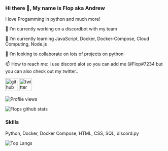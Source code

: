 ### Hi there 👋, My name is Flop aka Andrew 

I love Progamming in python and much more!

🔭 I’m currently working on a discordbot with my team

🌱 I’m currently learning JavaScript, Docker, Docker-Compose, Cloud Computing, Node.js

👯 I’m looking to collaborate on lots of projects on python

📫 How to reach me: i use discord alot so you can add me @Flop#7234 but you can also check out my twitter..


[<img src='https://cdn.jsdelivr.net/npm/simple-icons@3.0.1/icons/github.svg' alt='github' height='40'>](https://github.com/FFlop)  [<img src='https://cdn.jsdelivr.net/npm/simple-icons@3.0.1/icons/twitter.svg' alt='twitter' height='40'>](https://twitter.com/Flop)  


![Profile views](https://gpvc.arturio.dev/FFlop)



![Flops github stats](https://github-readme-stats.vercel.app/api?username=FFlop&show_icons=true&theme=merko)


### Skills

Python, Docker, Docker Compose, HTML, CSS, SQL, discord.py

![Top Langs](https://github-readme-stats.vercel.app/api/top-langs/?username=FFlop&hide=javascript,html)


